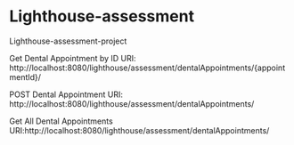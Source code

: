 # Lighthouse-assessment
Lighthouse-assessment-project


Get Dental Appointment by ID
URI: http://localhost:8080/lighthouse/assessment/dentalAppointments/{appointmentId}/

POST Dental Appointment
URI: http://localhost:8080/lighthouse/assessment/dentalAppointments/

Get All Dental Appointments
URI:http://localhost:8080/lighthouse/assessment/dentalAppointments/

